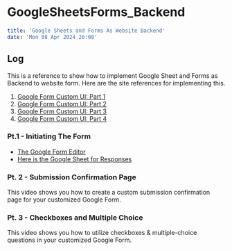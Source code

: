 # GoogleSheetsForms_Backend

```yaml
title: 'Google Sheets and Forms As Website Backend'
date: 'Mon 08 Apr 2024 20:00'
```

## Log

This is a reference to show how to implement Google Sheet and Forms as Backend to website form.
Here are the site references for implementing this.

1. [Google Form Custom UI: Part 1](https://www.youtube.com/watch?v=_gsZbIIMS7w)
2. [Google Form Custom UI: Part 2](https://youtu.be/Q8t9CqdIY2Q?si=sj6Rht1XgBTCU7LL)
3. [Google Form Custom UI: Part 3](https://www.youtube.com/watch?v=990Z4e6kmm8)
4. [Google Form Custom UI: Part 4]()

### Pt.1 - Initiating The Form

- [The Google Form Editor](https://docs.google.com/forms/d/1D0ER5bO3cyxk647yT5FiFlGaPW8IkkZdpQO26UrKmBA/edit)
- [Here is the Google Sheet for Responses](https://docs.google.com/forms/d/e/1FAIpQLSeaHBvKwQWjqRs0PbSjwMr7e2q8sl3NHnPzZkCvUG1HBENvrQ/viewform?usp=pp_url&entry.217094266=999-Color&entry.822568197=999-Animal&entry.1036133879=999-Food)

### Pt. 2 - Submission Confirmation Page

This video shows you how to create a custom submission confirmation page for your customized Google Form.

### Pt. 3 - Checkboxes and Multiple Choice

This video shows you how to utilize checkboxes & multiple-choice questions in your customized Google Form.
